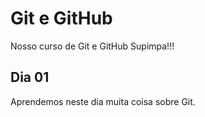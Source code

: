 # Git e GitHub

Nosso curso de Git e GitHub Supimpa!!!

## Dia 01 

Aprendemos neste dia muita coisa sobre Git.